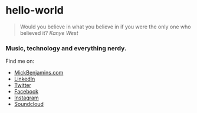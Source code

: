 # hello-world

> Would you believe in what you believe in if you were the only one who believed it?
> *Kanye West*

### Music, technology and everything nerdy.

Find me on:
 * [MickBenjamins.com](https://mickbenjamins.com)
 * [LinkedIn](https://www.linkedin.com/in/mickbenjamins)
 * [Twitter](https://twitter.com/mickbenjamins)
 * [Facebook](https://facebook.com/mickbenjamins)
 * [Instagram](https://instagram.com/mickbenjamins)
 * [Soundcloud](https://soundcloud.com/mickbenjamins)
